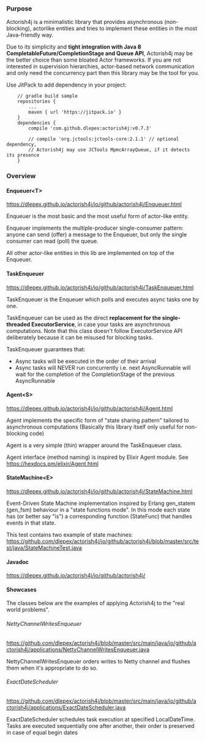 ### Purpose

Actorish4j is a minimalistic library that provides asynchronous (non-blocking), actorlike entities and 
tries to implement these entities in the most Java-friendly way.
 
Due to its simplicity and **tight integration with Java 8 CompletableFuture/CompletionStage and Queue API**, 
Actorish4j may be the better choice than some bloated Actor frameworks. If you are not interested in supervision hierarchies, 
actor-based network communication and only need the concurrency part then this library may be the tool for you.

Use JitPack to add dependency in your project:
```
    // gradle build sample
    repositories {
        ...
        maven { url 'https://jitpack.io' }
    }
    dependencies {
        compile 'com.github.dlepex:actorish4j:v0.7.3'
    
        // compile 'org.jctools:jctools-core:2.1.1' // optional dependency, 
        // Actorish4j may use JCTools MpmcArrayQueue, if it detects its presence
    }
```
### Overview


#### Enqueuer&lt;T&gt; 
https://dlepex.github.io/actorish4j/io/github/actorish4j/Enqueuer.html

Enqueuer is the most basic and the most useful form of actor-like entity. 

Enqueuer implements the multiple-producer single-consumer pattern: anyone can send (offer) a message to the Enqueuer, but only
the single consumer can read (poll) the queue.

All other actor-like entities in this lib are implemented on top of the Enqueuer. 

#### TaskEnqueuer 
https://dlepex.github.io/actorish4j/io/github/actorish4j/TaskEnqueuer.html

TaskEnqueuer is the Enqueuer which polls and executes async tasks one by one.

TaskEnqueuer can be used as the direct **replacement for the single-threaded ExecutorService**, in case your tasks are asynchronous computations.
Note that this class doesn't follow ExecutorService API deliberately because it can be misused for blocking tasks.


TaskEnqueuer guarantees that:
 - Async tasks will be executed in the order of their arrival
 - Async tasks will NEVER run concurrently i.e. next AsyncRunnable will wait for the completion of the CompletionStage of the previous AsyncRunnable



#### Agent&lt;S&gt; 
https://dlepex.github.io/actorish4j/io/github/actorish4j/Agent.html

Agent implements the specific form of "state sharing pattern" tailored to asynchronous computations 
(Basically this library itself only useful for non-blocking code)

Agent is a very simple (thin) wrapper around the TaskEnqueuer class.

Agent interface (method naming) is inspired by Elixir Agent module. 
See https://hexdocs.pm/elixir/Agent.html

#### StateMachine&lt;E&gt; 

https://dlepex.github.io/actorish4j/io/github/actorish4j/StateMachine.html

Event-Driven State Machine implementation inspired by Erlang gen_statem (gen_fsm) behaviour in a "state functions mode". 
In this mode each state has (or better say "is") a corresponding function (StateFunc) that handles events in that state.

This test contains two example of state machines:
https://github.com/dlepex/actorish4j/io/github/actorish4j/blob/master/src/test/java/StateMachineTest.java 


#### Javadoc

https://dlepex.github.io/actorish4j/io/github/actorish4j/

#### Showcases

The classes below are the examples of applying Actorish4j to the "real world problems". 

###### NettyChannelWritesEnqueuer

https://github.com/dlepex/actorish4j/blob/master/src/main/java/io/github/actorish4j/applications/NettyChannelWritesEnqueuer.java

NettyChannelWritesEnqueuer orders writes to Netty channel and flushes them when it's appropriate to do so.

###### ExactDateScheduler

https://github.com/dlepex/actorish4j/blob/master/src/main/java/io/github/actorish4j/applications/ExactDateScheduler.java

ExactDateScheduler schedules task execution at specified LocalDateTime.
Tasks are executed sequentially one after another, their order is preserved in case of equal begin dates


